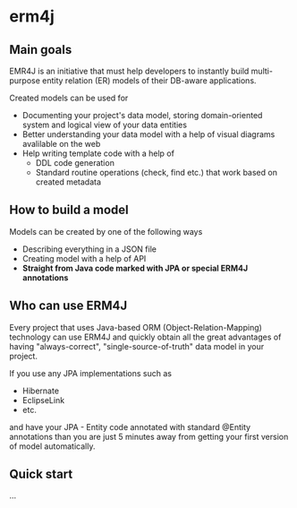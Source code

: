 # erm4j

## Main goals

EMR4J is an initiative that must help developers to instantly build multi-purpose entity relation (ER) models of their DB-aware applications.

Created models can be used for 
* Documenting your project's data model, storing domain-oriented system and logical view of your data entities
* Better understanding your data model with a help of visual diagrams avalilable on the web
* Help writing template code with a help of
  * DDL code generation
  * Standard routine operations (check, find etc.) that work based on created metadata

## How to build a model
Models can be created by one of the following ways 
* Describing everything in a JSON file
* Creating model with a help of API
* **Straight from Java code marked with JPA or special ERM4J annotations**

## Who can use ERM4J
Every project that uses Java-based ORM (Object-Relation-Mapping) technology can use ERM4J and quickly obtain all the great advantages of having "always-correct", "single-source-of-truth" data model in your project.

If you use any JPA implementations such as 
* Hibernate
* EclipseLink
* etc.

and have your JPA - Entity code annotated with standard @Entity annotations than you are just 5 minutes away from getting your first version of model automatically.

## Quick start
...


